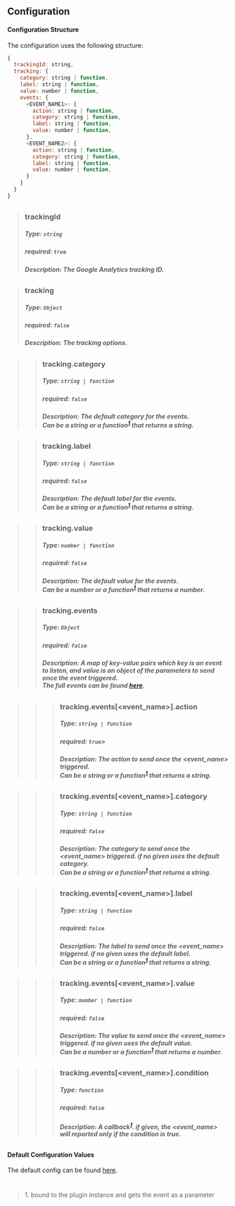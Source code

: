 ## Configuration

#### Configuration Structure  

The configuration uses the following structure:

```js
{
  trackingId: string,
  tracking: {
    category: string | function,
    label: string | function,
    value: number | function,
    events: {
      <EVENT_NAME1>: {
        action: string | function,
        category: string | function,
        label: string | function,
        value: number | function,
      },
      <EVENT_NAME2>: {
        action: string | function,
        category: string | function,
        label: string | function,
        value: number | function,
      }
    }
  }
}
```
##
>### trackingId
>##### Type: `string`
>##### required: `true`
>##### Description: The Google Analytics tracking ID.
##
>### tracking
>##### Type: `Object`
>##### required: `false`
>##### Description: The tracking options.
##
>>### tracking.category
>>##### Type: `string | function`
>>##### required: `false`
>>##### Description: The default category for the events.<br>Can be a string or a function<sup>[1](#f1)</sup> that returns a string.
##
>>### tracking.label
>>##### Type: `string | function`
>>##### required: `false`
>>##### Description: The default label for the events.<br>Can be a string or a function<sup>[1](#f1)</sup> that returns a string.
##
>>### tracking.value
>>##### Type: `number | function`
>>##### required: `false`
>>##### Description: The default value for the events.<br>Can be a number or a function<sup>[1](#f1)</sup> that returns a number.
##
>>### tracking.events
>>##### Type: `Object`
>>##### required: `false`
>>##### Description: A map of key-value pairs which key is an event to listen, and value is an object of the parameters to send once the event triggered.<br>The full events can be found [here](https://github.com/kaltura/playkit-js/blob/master/src/event/event-type.js).
##
>>>### tracking.events[<event_name>].action
>>>##### Type: `string | function`
>>>##### required: `true`>
>>>##### Description: The action to send once the <event_name> triggered.<br>Can be a string or a function<sup>[1](#f1)</sup> that returns a string.
##
>>>### tracking.events[<event_name>].category
>>>##### Type: `string | function`
>>>##### required: `false`
>>>##### Description: The category to send once the <event_name> triggered. if no given uses the default category.<br>Can be a string or a function<sup>[1](#f1)</sup> that returns a string.
##
>>>### tracking.events[<event_name>].label
>>>##### Type: `string | function`
>>>##### required: `false`
>>>##### Description: The label to send once the <event_name> triggered. if no given uses the default label.<br>Can be a string or a function<sup>[1](#f1)</sup> that returns a string.
##
>>>### tracking.events[<event_name>].value
>>>##### Type: `number | function`
>>>##### required: `false`
>>>##### Description: The value to send once the <event_name> triggered. if no given uses the default value.<br>Can be a number or a function<sup>[1](#f1)</sup> that returns a number.
##
>>>### tracking.events[<event_name>].condition
>>>##### Type: `function`
>>>##### required: `false`
>>>##### Description: A callback<sup>[1](#f1)</sup>. if given, the <event_name> will reported only if the condition is true.
##

#### Default Configuration Values

The default config can be found [here](../src/default-tracking.js).


#
><b id="f1"></b>1. bound to the plugin instance and gets the event as a parameter
